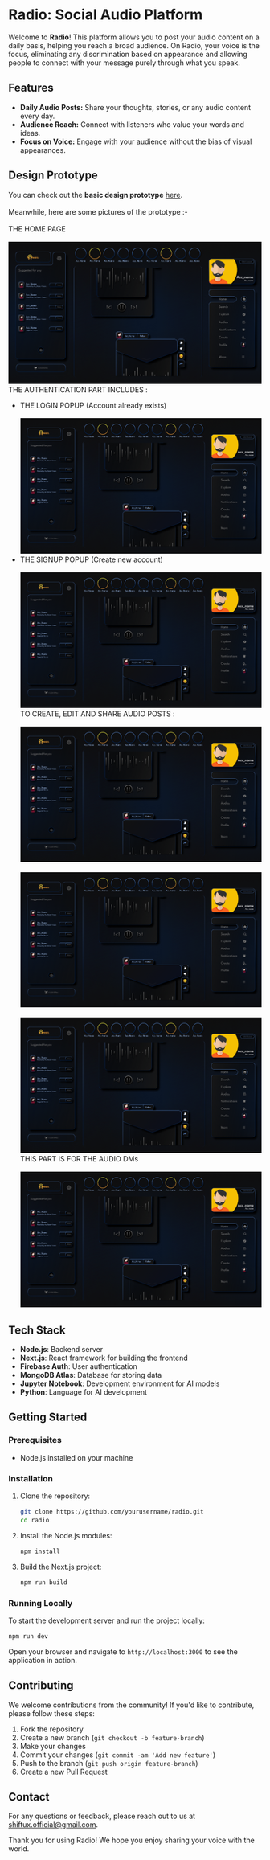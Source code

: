 # Radio: Social Audio Platform

Welcome to **Radio**! This platform allows you to post your audio content on a daily basis, helping you reach a broad audience. On Radio, your voice is the focus, eliminating any discrimination based on appearance and allowing people to connect with your message purely through what you speak.

## Features

- **Daily Audio Posts:** Share your thoughts, stories, or any audio content every day.
- **Audience Reach:** Connect with listeners who value your words and ideas.
- **Focus on Voice:** Engage with your audience without the bias of visual appearances.

## Design Prototype

You can check out the **basic design prototype** [here](https://www.figma.com/proto/7r2qOzuliGcML1Ldln1fqK/Radio?page-id=0%3A1&node-id=143-23752&viewport=887%2C201%2C0.05&t=BIPssg6Ak0p5aQ1l-1&scaling=scale-down&starting-point-node-id=143%3A23752&content-scaling=fixed).<br><br>
Meanwhile, here are some pictures of the prototype :- <br><br>
THE HOME PAGE <br>
<br><img src="RadioPrototypeSS/homepgRadio.png" alt="prototype_image">
THE AUTHENTICATION PART INCLUDES : <br>
- THE LOGIN POPUP (Account already exists) <br>
<br><img src="RadioPrototypeSS/homepgRadio.png" alt="login_image">
- THE SIGNUP POPUP (Create new account) <br>
<br><img src="RadioPrototypeSS/homepgRadio.png" alt="signup_image">
TO CREATE, EDIT AND SHARE AUDIO POSTS : <br>
<br><img src="RadioPrototypeSS/homepgRadio.png" alt="create_image"><br>
<br><img src="RadioPrototypeSS/homepgRadio.png" alt="edit_image"><br>
<br><img src="RadioPrototypeSS/homepgRadio.png" alt="share_image"><br>
THIS PART IS FOR THE AUDIO DMs<br>
<br><img src="RadioPrototypeSS/homepgRadio.png" alt="chat_image">
## Tech Stack

- **Node.js**: Backend server
- **Next.js**: React framework for building the frontend
- **Firebase Auth**: User authentication
- **MongoDB Atlas**: Database for storing data
- **Jupyter Notebook**: Development environment for AI models
- **Python**: Language for AI development

## Getting Started

### Prerequisites

- Node.js installed on your machine

### Installation

1. Clone the repository:
    ```bash
    git clone https://github.com/yourusername/radio.git
    cd radio
    ```

2. Install the Node.js modules:
    ```bash
    npm install
    ```

3. Build the Next.js project:
    ```bash
    npm run build
    ```

### Running Locally

To start the development server and run the project locally:

```bash
npm run dev
```

Open your browser and navigate to `http://localhost:3000` to see the application in action.

## Contributing

We welcome contributions from the community! If you'd like to contribute, please follow these steps:

1. Fork the repository
2. Create a new branch (`git checkout -b feature-branch`)
3. Make your changes
4. Commit your changes (`git commit -am 'Add new feature'`)
5. Push to the branch (`git push origin feature-branch`)
6. Create a new Pull Request

## Contact

For any questions or feedback, please reach out to us at shiftux.official@gmail.com.

Thank you for using Radio! We hope you enjoy sharing your voice with the world.
